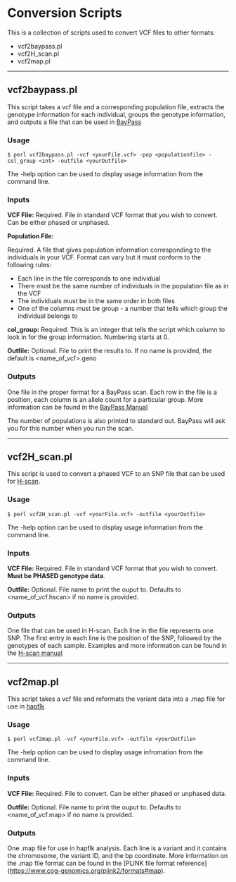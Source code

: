 # Conversion Scripts

This is a collection of scripts used to convert VCF files to other formats:
* vcf2baypass.pl
* vcf2H_scan.pl
* vcf2map.pl

---


## vcf2baypass.pl

This script takes a vcf file and a corresponding population file, extracts the genotype information for each individual, groups the genotype information, and outputs a file that can be used in [BayPass](www1.montpellier.inra.fr/CBGP/software/baypass/files/BayPass_manual_2.1.pdf)

### Usage

`$ perl vcf2baypass.pl -vcf <yourFile.vcf> -pop <populationfile> -col_group <int> -outfile <yourOutfile>`

The -help option can be used to display usage information from the command line.

### Inputs

**VCF File:** Required. File in standard VCF format that you wish to convert. Can be either phased or unphased.

**Population File:**

Required. A file that gives population information corresponding to the individuals in your VCF. Format can vary but it must conform to the following rules:
* Each line in the file corresponds to one individual
* There must be the same number of individuals in the population file as in the VCF
* The individuals must be in the same order in both files
* One of the columns must be group - a number that tells which group the individual belongs to

**col_group:** Required. This is an integer that tells the script which column to look in for the group information. Numbering starts at 0.

**Outfile:** Optional. File to print the results to. If no name is provided, the default is <name_of_vcf>.geno 

### Outputs

One file in the proper format for a BayPass scan. Each row in the file is a position, each column is an allele count for a particular group. More information can be found in the [BayPass Manual](www1.montpellier.inra.fr/CBGP/software/baypass/files/BayPass_manual_2.1.pdf)

The number of populations is also printed to standard out. BayPass will ask you for this number when you run the scan.



---



## vcf2H_scan.pl

This script is used to convert a phased VCF to an SNP file that can be used for [H-scan](https://www.dropbox.com/s/26i7mdos3w0gk41/H-scan.pdf?dl=0). 

### Usage

`$ perl vcf2H_scan.pl -vcf <yourFile.vcf> -outfile <yourOutfile>`

The -help option can be used to display usage information from the command line.

### Inputs

**VCF File:** Required. File in standard VCF format that you wish to convert. **Must be PHASED genotype data**.

**Outfile:** Optional. File name to print the ouput to. Defaults to <name_of_vcf.hscan> if no name is provided.

### Outputs

One file that can be used in H-scan. Each line in the file represents one SNP. The first entry in each line is the position of the SNP, followed by the genotypes of each sample. Examples and more information can be found in the [H-scan manual](https://www.dropbox.com/s/26i7mdos3w0gk41/H-scan.pdf?dl=0)



---



## vcf2map.pl

This script takes a vcf file and reformats the variant data into a .map file for use in [hapflk](https://forge-dga.jouy.inra.fr/projects/hapflk/wiki)

### Usage

`$ perl vcf2map.pl -vcf <yourFile.vcf> -outfile <yourOutfile>`

The -help option can be used to display usage infromation from the command line.

### Inputs

**VCF File:** Required. File to convert. Can be either phased or unphased data.

**Outfile:** Optional. File name to print the ouput to. Defaults to <name_of_vcf.map> if no name is provided.

### Outputs

One .map file for use in hapflk analysis. Each line is a variant and it contains the chromosome, the variant ID, and the bp coordinate. More information on the .map file format can 
be found in the [PLINK file format reference] (https://www.cog-genomics.org/plink2/formats#map).



